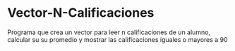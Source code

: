 # Vector-N-Calificaciones
Programa  que crea un vector para leer n calificaciones de un alumno, calcular su su promedio y mostrar las calificaciones iguales o mayores a 90
